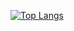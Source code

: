 [![Top Langs](https://github-readme-stats.vercel.app/api/top-langs/?username=RaulUrdanetaG&layout=donut)](https://github.com/anuraghazra/github-readme-stats)
<!--[![Harlok's WakaTime stats](https://github-readme-stats.vercel.app/api/wakatime?username=RaulUrdanetaG)](https://github.com/anuraghazra/github-readme-stats)-->
